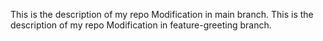 This is the description of my repo
Modification in main branch.
This is the description of my repo 
Modification in feature-greeting branch.

